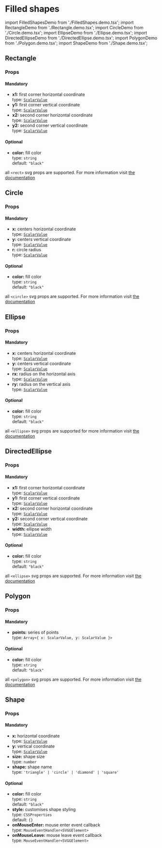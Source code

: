 # Filled shapes

import FilledShapesDemo from './FilledShapes.demo.tsx';
import RectangleDemo from './Rectangle.demo.tsx';
import CircleDemo from './Circle.demo.tsx';
import EllipseDemo from './Ellipse.demo.tsx';
import DirectedEllipseDemo from './DirectedEllipse.demo.tsx';
import PolygonDemo from './Polygon.demo.tsx';
import ShapeDemo from './Shape.demo.tsx';

<FilledShapesDemo/>

## Rectangle

<RectangleDemo/>

### Props

#### Mandatory

- **x1:** first corner horizontal coordinate<br />
  type: [`ScalarValue`](../500_types/scalarValue.md)<br/>
- **y1:** first corner vertical coordinate<br />
  type: [`ScalarValue`](../500_types/scalarValue.md)<br/>
- **x2:** second corner horizontal coordinate<br />
  type: [`ScalarValue`](../500_types/scalarValue.md)<br/>
- **y2:** second corner vertical coordinate<br />
  type: [`ScalarValue`](../500_types/scalarValue.md)<br/>

#### Optional

- **color:** fill color<br />
  type: `string`<br/>
  default: `"black"`

all `<rect>` svg props are supported. For more information visit [the documentation](https://developer.mozilla.org/en-US/docs/Web/SVG/Element/rect)

## Circle

<CircleDemo/>

### Props

#### Mandatory

- **x:** centers horizontal coordinate<br />
  type: [`ScalarValue`](../500_types/scalarValue.md)<br/>
- **y:** centers vertical coordinate<br />
  type: [`ScalarValue`](../500_types/scalarValue.md)<br/>
- **r:** circle radius<br />
  type: [`ScalarValue`](../500_types/scalarValue.md)<br/>

#### Optional

- **color:** fill color<br />
  type: `string`<br/>
  default: `"black"`

all `<circle>` svg props are supported. For more information visit [the documentation](https://developer.mozilla.org/en-US/docs/Web/SVG/Element/circle)

## Ellipse

<EllipseDemo/>

### Props

#### Mandatory

- **x:** centers horizontal coordinate<br />
  type: [`ScalarValue`](../500_types/scalarValue.md)<br/>
- **y:** centers vertical coordinate<br />
  type: [`ScalarValue`](../500_types/scalarValue.md)<br/>
- **rx:** radius on the horizontal axis<br />
  type: [`ScalarValue`](../500_types/scalarValue.md)<br/>
- **ry:** radius on the vertical axis<br />
  type: [`ScalarValue`](../500_types/scalarValue.md)<br/>

#### Optional

- **color:** fill color<br />
  type: `string`<br/>
  default: `"black"`

all `<ellipse>` svg props are supported for more information visit [the documentation](https://developer.mozilla.org/en-US/docs/Web/SVG/Element/ellipse)

## DirectedEllipse

<DirectedEllipseDemo/>

### Props

#### Mandatory

- **x1:** first corner horizontal coordinate<br />
  type: [`ScalarValue`](../500_types/scalarValue.md)<br/>
- **y1:** first corner vertical coordinate<br />
  type: [`ScalarValue`](../500_types/scalarValue.md)<br/>
- **x2:** second corner horizontal coordinate<br />
  type: [`ScalarValue`](../500_types/scalarValue.md)<br/>
- **y2:** second corner vertical coordinate<br />
  type: [`ScalarValue`](../500_types/scalarValue.md)<br/>
- **width:** ellipse width<br />
  type: [`ScalarValue`](../500_types/scalarValue.md)<br/>

#### Optional

- **color:** fill color<br />
  type: `string`<br/>
  default: `"black"`

all `<ellipse>` svg props are supported. For more information visit [the documentation](https://developer.mozilla.org/en-US/docs/Web/SVG/Element/ellipse)

## Polygon

<PolygonDemo/>

### Props

#### Mandatory

- **points:** series of points<br />
  type: `Array<{ x: ScalarValue, y: ScalarValue }>`<br/>

#### Optional

- **color:** fill color<br />
  type: `string`<br/>
  default: `"black"`

all `<polygon>` svg props are supported. For more information visit [the documentation](https://developer.mozilla.org/en-US/docs/Web/SVG/Element/polygon)

## Shape

<ShapeDemo/>

### Props

#### Mandatory

- **x:** horizontal coordinate<br />
  type: [`ScalarValue`](../500_types/scalarValue.md)<br/>
- **y:** vertical coordinate<br />
  type: [`ScalarValue`](../500_types/scalarValue.md)<br/>
- **size:** shape size<br />
  type: `number`<br/>
- **shape:** shape name<br />
  type: `'triangle' | 'circle' | 'diamond' | 'square'`<br/>

#### Optional

- **color:** fill color<br />
  type: `string`<br/>
  default: `"black"`
- **style:** customises shape styling<br />
  type: `CSSProperties`<br/>
  default: `{}`
- **onMouseEnter:** mouse enter event callback<br />
  type: `MouseEventHandler<SVGGElement>`<br/>
- **onMouseLeave:** mouse leave event callback<br />
  type: `MouseEventHandler<SVGGElement>`<br/>
